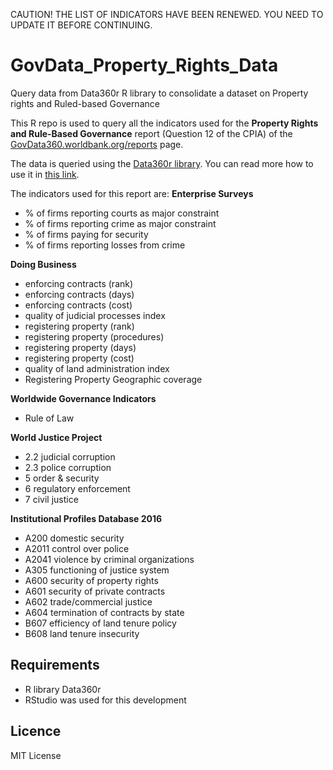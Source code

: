 CAUTION! THE LIST OF INDICATORS HAVE BEEN RENEWED. YOU NEED TO UPDATE IT BEFORE CONTINUING.

# GovData_Property_Rights_Data
Query data from Data360r R library to consolidate a dataset on Property rights and Ruled-based Governance

This R repo is used to query all the indicators used for the **Property Rights and Rule-Based Governance** report (Question 12 of the CPIA) of the [GovData360.worldbank.org/reports](https://govdata360.worldbank.org/reports) page.

The data is queried using the [Data360r library](https://github.com/mrpsonglao/data360r). You can read more how to use it in [this link](https://tcdata360.worldbank.org/tools/data360r).

The indicators used for this report are:
**Enterprise Surveys**
- % of firms reporting courts as major constraint
- % of firms reporting crime as major constraint
- % of firms paying for security 
- % of firms reporting losses from crime

**Doing Business**
- enforcing contracts (rank)
- enforcing contracts (days)
- enforcing contracts (cost)
- quality of judicial processes index
- registering property (rank)
- registering property (procedures)
- registering property (days)
- registering property (cost)
- quality of land administration index
- Registering Property Geographic coverage

**Worldwide Governance Indicators**
- Rule of Law

**World Justice Project**
- 2.2 judicial corruption
- 2.3 police corruption
- 5 order & security
- 6 regulatory enforcement
- 7 civil justice

**Institutional Profiles Database 2016**
- A200 domestic security
- A2011 control over police
- A2041 violence by criminal organizations
- A305 functioning of justice system
- A600 security of property rights
- A601 security of private contracts
- A602 trade/commercial justice
- A604 termination of contracts by state
- B607 efficiency of land tenure policy
- B608 land tenure insecurity

## Requirements
- R library Data360r
- RStudio was used for this development

## Licence

MIT License